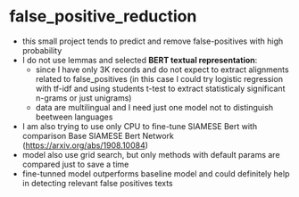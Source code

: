 # false_positive_reduction
 - this small project tends to predict and remove false-positives with high probability
 - I do not use lemmas and selected **BERT textual representation**:
   - since I have only 3K records and do not expect to extract alignments related to false_positives (in this case I could try logistic regression with tf-idf and using students t-test to extract statisticaly significant n-grams or just unigrams)
   - data are multilingual and I need just one model not to distinguish beetween languages 
- I am also trying to use only CPU to fine-tune SIAMESE Bert with comparison Base SIAMESE Bert Network (https://arxiv.org/abs/1908.10084)
- model also use grid search, but only methods with default params are compared just to save a time
- fine-tunned model outperforms baseline model and could definitely help in detecting relevant false positives texts
